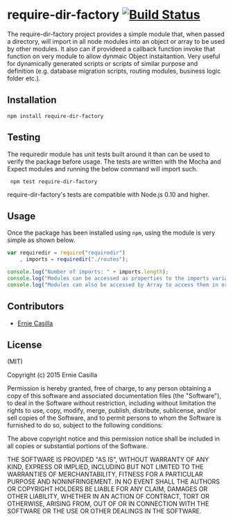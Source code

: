 require-dir-factory [![Build Status](https://travis-ci.org/ecasilla/require-dir-factory.svg)](https://travis-ci.org/ecasilla/require-dir-factory)
============

The require-dir-factory project provides a simple module that, when passed a directory, will import in all node modules into an object or array to be used by other modules. It also can if provideed a callback function invoke that function on very module to allow dynmaic Object instaitantion.  Very useful for dynamically generated scripts or scripts of similar purpose and definition (e.g. database migration scripts, routing modules, business logic folder etc.).

## Installation ##

    npm install require-dir-factory

## Testing ##

The requiredir module has unit tests built around it than can be used to verify the package before usage.  The tests are written with the Mocha and Expect modules and running the below command will import such.  

     npm test require-dir-factory

require-dir-factory's tests are compatible with Node.js 0.10 and higher. 

## Usage ##

Once the package has been installed using `npm`, using the module is very simple as shown below.

```javascript
var requiredir = require("requiredir")
    , imports = requiredir("./routes");

console.log("Number of imports: " + imports.length);
console.log("Modules can be accessed as properties to the imports variable: " + imports.myRoutes.name);
console.log("Modules can also be accessed by Array to access them in order of importing: " + imports.toArray().length);
```

## Contributors ##
* [Ernie Casilla](https://github.com/ecasilla)



## License ##

(MIT) 

Copyright (c) 2015 Ernie Casilla

Permission is hereby granted, free of charge, to any person obtaining a copy of this software and associated documentation files (the "Software"), to deal in the Software without restriction, including without limitation the rights to use, copy, modify, merge, publish, distribute, sublicense, and/or sell copies of the Software, and to permit persons to whom the Software is furnished to do so, subject to the following conditions:

The above copyright notice and this permission notice shall be included in all copies or substantial portions of the Software.

THE SOFTWARE IS PROVIDED "AS IS", WITHOUT WARRANTY OF ANY KIND, EXPRESS OR IMPLIED, INCLUDING BUT NOT LIMITED TO THE WARRANTIES OF MERCHANTABILITY, FITNESS FOR A PARTICULAR PURPOSE AND NONINFRINGEMENT. IN NO EVENT SHALL THE AUTHORS OR COPYRIGHT HOLDERS BE LIABLE FOR ANY CLAIM, DAMAGES OR OTHER LIABILITY, WHETHER IN AN ACTION OF CONTRACT, TORT OR OTHERWISE, ARISING FROM, OUT OF OR IN CONNECTION WITH THE SOFTWARE OR THE USE OR OTHER DEALINGS IN THE SOFTWARE.
